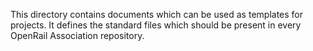 This directory contains documents which can be used as templates for projects. It defines the standard files which should be present in every OpenRail Association repository.
